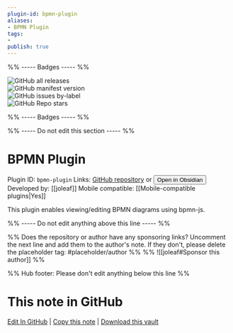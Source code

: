 ```yaml
---
plugin-id: bpmn-plugin
aliases:
- BPMN Plugin
tags: 
- 
publish: true
---
```


%% ----- Badges ----- %%

![GitHub all releases](https://img.shields.io/github/downloads/joleaf/obsidian-bpmn-plugin/total?color=573E7A&logo=github&style=for-the-badge)   
![GitHub manifest version](https://img.shields.io/github/manifest-json/v/joleaf/obsidian-bpmn-plugin?color=573E7A&logo=github&style=for-the-badge)   
![GitHub issues by-label](https://img.shields.io/github/issues/joleaf/obsidian-bpmn-plugin/help%20wanted?color=573E7A&logo=github&style=for-the-badge)   
![GitHub Repo stars](https://img.shields.io/github/stars/joleaf/obsidian-bpmn-plugin?color=573E7A&logo=github&style=for-the-badge)

%% ----- Badges ----- %%

%% ----- Do not edit this section ----- %%

# BPMN Plugin

Plugin ID: `bpmn-plugin`
Links: [GitHub repository](https://github.com/joleaf/obsidian-bpmn-plugin) or [<button id=HH>Open in Obsidian</button>](obsidian://show-plugin?id=bpmn-plugin)
Developed by: [[joleaf]]
Mobile compatible: [[Mobile-compatible plugins|Yes]]

This plugin enables viewing/editing BPMN diagrams using bpmn-js.

%% ----- Do not edit anything above this line ----- %% 

%% Does the repository or author have any sponsoring links? Uncomment the next line and add them to the author's note. If they don't, please delete the placeholder tag: #placeholder/author %%
%% ![[joleaf#Sponsor this author]] %%

%% Hub footer: Please don't edit anything below this line %%

# This note in GitHub

<span class="git-footer">[Edit In GitHub](https://github.dev/obsidian-community/obsidian-hub/blob/main/02%20-%20Community%20Expansions/02.05%20All%20Community%20Expansions/Plugins/bpmn-plugin.md "git-hub-edit-note") | [Copy this note](https://raw.githubusercontent.com/obsidian-community/obsidian-hub/main/02%20-%20Community%20Expansions/02.05%20All%20Community%20Expansions/Plugins/bpmn-plugin.md "git-hub-copy-note") | [Download this vault](https://github.com/obsidian-community/obsidian-hub/archive/refs/heads/main.zip "git-hub-download-vault") </span>
